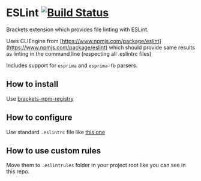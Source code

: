 # ESLint [![Build Status](https://travis-ci.org/zaggino/brackets-eslint.svg?branch=master)](https://travis-ci.org/zaggino/brackets-eslint)

Brackets extension which provides file linting with ESLint.

Uses CLIEngine from [https://www.npmjs.com/package/eslint](https://www.npmjs.com/package/eslint)
which should provide same results as linting in the command line (respecting all .eslintrc files)

Includes support for `esprima` and `esprima-fb` parsers.

## How to install

Use [brackets-npm-registry](https://github.com/zaggino/brackets-npm-registry)

## How to configure

Use standard `.eslintrc` file like [this one](.eslintrc)

## How to use custom rules

Move them to `.eslintrules` folder in your project root like you can see in this repo.

